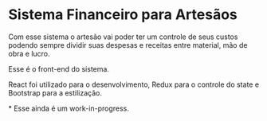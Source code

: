 # Sistema Financeiro para Artesãos

Com esse sistema o artesão vai poder ter um controle de seus custos
podendo sempre dividir suas despesas e receitas entre material,
mão de obra e lucro.

Esse é o front-end do sistema.

React foi utilizado para o desenvolvimento, Redux para o controle do
state e Bootstrap para a estilização.

\* Esse ainda é um work-in-progress.